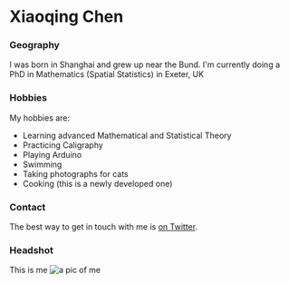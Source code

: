 # Xiaoqing Chen

### Geography

I was born in Shanghai and grew up near the Bund. 
I'm currently doing a PhD in Mathematics (Spatial Statistics) in Exeter, UK


### Hobbies

My hobbies are:

- Learning advanced Mathematical and Statistical Theory
- Practicing Caligraphy
- Playing Arduino
- Swimming
- Taking photographs for cats
- Cooking (this is a newly developed one) 


### Contact

The best way to get in touch with me is [on Twitter](https://twitter.com/xiaoqingchen).


### Headshot

This is me ![a pic of me](https://photos.google.com/album/AF1QipMMiEnqJPs0zdyPPlWPca3eYDkMYWEK0VoghtzV/photo/AF1QipOL0LPZ3FlLRKLoS6anNwT6l1griTByJoVpBayO)
